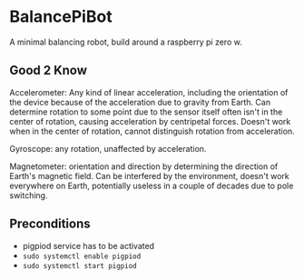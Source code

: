 # BalancePiBot
A minimal balancing robot, build around a raspberry pi zero w.

## Good 2 Know

Accelerometer: Any kind of linear acceleration, including the orientation of the device because of the acceleration due to gravity from Earth. Can determine rotation to some point due to the sensor itself often isn't in the center of rotation, causing acceleration by centripetal forces. Doesn't work when in the center of rotation, cannot distinguish rotation from acceleration.

Gyroscope: any rotation, unaffected by acceleration.

Magnetometer: orientation and direction by determining the direction of Earth's magnetic field. Can be interfered by the environment, doesn't work everywhere on Earth, potentially useless in a couple of decades due to pole switching.

## Preconditions

- pigpiod service has to be activated 
- `sudo systemctl enable pigpiod`
- `sudo systemctl start pigpiod`